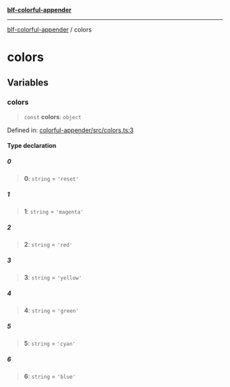 [**blf-colorful-appender**](index.md)

***

[blf-colorful-appender](index.md) / colors

# colors

## Variables

### colors

> `const` **colors**: `object`

Defined in: [colorful-appender/src/colors.ts:3](https://github.com/fengxinming/log-base/blob/483618e5ef8d17f349bb26fef0da7eaaacfb7fef/packages/colorful-appender/src/colors.ts#L3)

#### Type declaration

##### 0

> **0**: `string` = `'reset'`

##### 1

> **1**: `string` = `'magenta'`

##### 2

> **2**: `string` = `'red'`

##### 3

> **3**: `string` = `'yellow'`

##### 4

> **4**: `string` = `'green'`

##### 5

> **5**: `string` = `'cyan'`

##### 6

> **6**: `string` = `'blue'`
